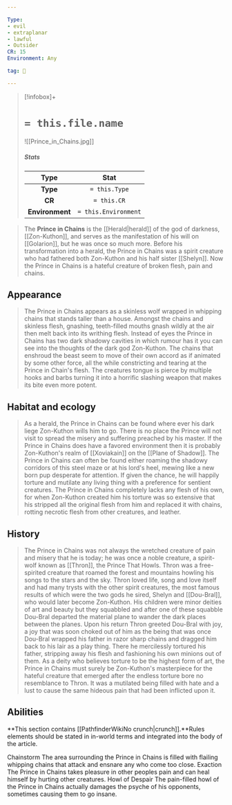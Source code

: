 ```yaml
---

Type:
- evil
- extraplanar
- lawful
- Outsider
CR: 15
Environment: Any

tag: 👹

---
```


> [!infobox]+
> #  `= this.file.name`
> ![[Prince_in_Chains.jpg]]
> ##### Stats
> Type | Stat |
> :---:|:---:|
> **Type** | `= this.Type` |
> **CR** | `= this.CR` |
> **Environment** | `= this.Environment` |



> The **Prince in Chains** is the [[Herald|herald]] of the god of darkness, [[Zon-Kuthon]], and serves as the manifestation of his will on [[Golarion]], but he was once so much more. Before his transformation into a herald, the Prince in Chains was a spirit creature who had fathered both Zon-Kuthon and his half sister [[Shelyn]]. Now the Prince in Chains is a hateful creature of broken flesh, pain and chains. 



## Appearance

> The Prince in Chains appears as a skinless wolf wrapped in whipping chains that stands taller than a house. Amongst the chains and skinless flesh, gnashing, teeth-filled mouths gnash wildly at the air then melt back into its writhing flesh. Instead of eyes the Prince in Chains has two dark shadowy cavities in which rumour has it you can see into the thoughts of the dark god Zon-Kuthon. The chains that enshroud the beast seem to move of their own accord as if animated by some other force, all the while constricting and tearing at the Prince in Chain's flesh. The creatures tongue is pierce by multiple hooks and barbs turning it into a horrific slashing weapon that makes its bite even more potent.


## Habitat and ecology

> As a herald, the Prince in Chains can be found where ever his dark liege Zon-Kuthon wills him to go. There is no place the Prince will not visit to spread the misery and suffering preached by his master. If the Prince in Chains does have a favored environment then it is probably Zon-Kuthon's realm of [[Xoviakain]] on the [[Plane of Shadow]]. The Prince in Chains can often be found either roaming the shadowy corridors of this steel maze or at his lord's heel, mewing like a new born pup desperate for attention. If given the chance, he will happily torture and mutilate any living thing with a preference for sentient creatures. The Prince in Chains completely lacks any flesh of his own, for when Zon-Kuthon created him his torture was so extensive that his stripped all the original flesh from him and replaced it with chains, rotting necrotic flesh from other creatures, and leather.


## History

> The Prince in Chains was not always the wretched creature of pain and misery that he is today; he was once a noble creature, a spirit-wolf known as [[Thron]], the Prince That Howls. Thron was a free-spirited creature that roamed the forest and mountains howling his songs to the stars and the sky. Thron loved life, song and love itself and had many trysts with the other spirit creatures, the most famous results of which were the two gods he sired, Shelyn and [[Dou-Bral]], who would later become Zon-Kuthon. His children were minor deities of art and beauty but they squabbled and after one of these squabble Dou-Bral departed the material plane to wander the dark places between the planes. Upon his return Thron greeted Dou-Bral with joy, a joy that was soon choked out of him as the being that was once Dou-Bral wrapped his father in razor sharp chains and dragged him back to his lair as a play thing. There he mercilessly tortured his father, stripping away his flesh and fashioning his own minions out of them. As a deity who believes torture to be the highest form of art, the Prince in Chains must surely be Zon-Kuthon's masterpiece for the hateful creature that emerged after the endless torture bore no resemblance to Thron. It was a mutilated being filled with hate and a lust to cause the same hideous pain that had been inflicted upon it.


## Abilities



**This section contains [[PathfinderWikiNo crunch|crunch]].**Rules elements should be stated in in-world terms and integrated into the body of the article. 

Chainstorm
The area surrounding the Prince in Chains is filled with flailing whipping chains that attack and ensnare any who come too close.
Exaction
The Prince in Chains takes pleasure in other peoples pain and can heal himself by hurting other creatures.
Howl of Despair
The pain-filled howl of the Prince in Chains actually damages the psyche of his opponents, sometimes causing them to go insane.






